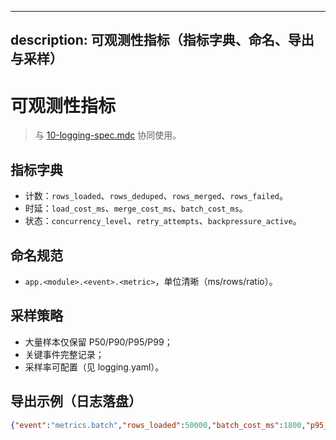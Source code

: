 ______________________________________________________________________

## description: 可观测性指标（指标字典、命名、导出与采样）

# 可观测性指标

> 与 [10-logging-spec.mdc](mdc:.cursor/rules/10-logging-spec.mdc) 协同使用。

## 指标字典

- 计数：`rows_loaded`、`rows_deduped`、`rows_merged`、`rows_failed`。
- 时延：`load_cost_ms`、`merge_cost_ms`、`batch_cost_ms`。
- 状态：`concurrency_level`、`retry_attempts`、`backpressure_active`。

## 命名规范

- `app.<module>.<event>.<metric>`，单位清晰（ms/rows/ratio）。

## 采样策略

- 大量样本仅保留 P50/P90/P95/P99；
- 关键事件完整记录；
- 采样率可配置（见 logging.yaml）。

## 导出示例（日志落盘）

```json
{"event":"metrics.batch","rows_loaded":50000,"batch_cost_ms":1800,"p95_ms":1900,"backpressure_active":false}
```
